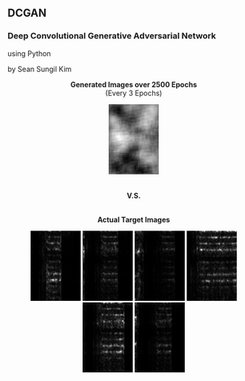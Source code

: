 ## DCGAN
### Deep Convolutional Generative Adversarial Network
using Python

by Sean Sungil Kim

<p align="center">
  <b>Generated Images over 2500 Epochs</b><br>
  (Every 3 Epochs)
</p>

<p align="center">
  <img width="100" height="140" src="https://github.com/kimx3314/DCGAN/blob/master/DCGAN.gif">
</p>

<p align="center">
  <b></b><br>
  <b>V.S.</b><br>
  <b></b><br>
</p>

<p align="center">
  <b>Actual Target Images</b><br>  
</p>

<p align="center">
  <img width="100" height="140" src="https://github.com/kimx3314/DCGAN/blob/master/example%201.png">
  <img width="100" height="140" src="https://github.com/kimx3314/DCGAN/blob/master/example%202.png">
  <img width="100" height="140" src="https://github.com/kimx3314/DCGAN/blob/master/example%203.png">
  <img width="100" height="140" src="https://github.com/kimx3314/DCGAN/blob/master/example%204.png">
  <img width="100" height="140" src="https://github.com/kimx3314/DCGAN/blob/master/example%205.png">
  <img width="100" height="140" src="https://github.com/kimx3314/DCGAN/blob/master/example%206.png">
</p>

